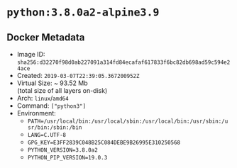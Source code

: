 # `python:3.8.0a2-alpine3.9`

## Docker Metadata

- Image ID: `sha256:d32270f98d0ab227091a314fd84ecafaf617833f6bc82db698ad59c594e24ace`
- Created: `2019-03-07T22:39:05.367200952Z`
- Virtual Size: ~ 93.52 Mb  
  (total size of all layers on-disk)
- Arch: `linux`/`amd64`
- Command: `["python3"]`
- Environment:
  - `PATH=/usr/local/bin:/usr/local/sbin:/usr/local/bin:/usr/sbin:/usr/bin:/sbin:/bin`
  - `LANG=C.UTF-8`
  - `GPG_KEY=E3FF2839C048B25C084DEBE9B26995E310250568`
  - `PYTHON_VERSION=3.8.0a2`
  - `PYTHON_PIP_VERSION=19.0.3`
